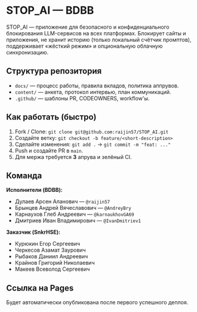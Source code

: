 # STOP_AI — BDBB

STOP_AI — приложение для безопасного и конфиденциального блокирования
LLM-сервисов на всех платформах. Блокирует сайты и приложения, не хранит
историю (только локальный счётчик промптов), поддерживает «жёсткий режим»
и опциональную облачную синхронизацию.

## Структура репозитория

- `docs/` — процесс работы, правила вкладов, политика аппрувов.
- `content/` — анкета, протокол интервью, план коммуникаций.
- `.github/` — шаблоны PR, CODEOWNERS, workflow'ы.

## Как работать (быстро)

1. Fork / Clone:
   `git clone git@github.com:raijin57/STOP_AI.git`
2. Создайте ветку:
   `git checkout -b feature/<short-description>`
3. Сделайте изменения:
   `git add .` → `git commit -m "feat: ..."`
4. Push и создайте PR в `main`.
5. Для мержа требуется **3** апрува и зелёный CI.

## Команда

**Исполнители (BDBB):**

- Дулаев Арсен Аланович — `@raijin57`
- Брынцев Андрей Вячеславович — `@AndreyBry`
- Карнаухов Глеб Андреевич — `@karnaukhovGA69`
- Дмитриев Иван Владимирович — `@IvanDmitriev1`

**Заказчик (SnkrHSE):**

- Курюкин Егор Сергеевич
- Черкесов Азамат Заурович
- Рыбаков Даниил Андреевич
- Крайнов Григорий Николаевич
- Макеев Всеволод Сергеевич

## Ссылка на Pages

Будет автоматически опубликована после первого успешного деплоя.
